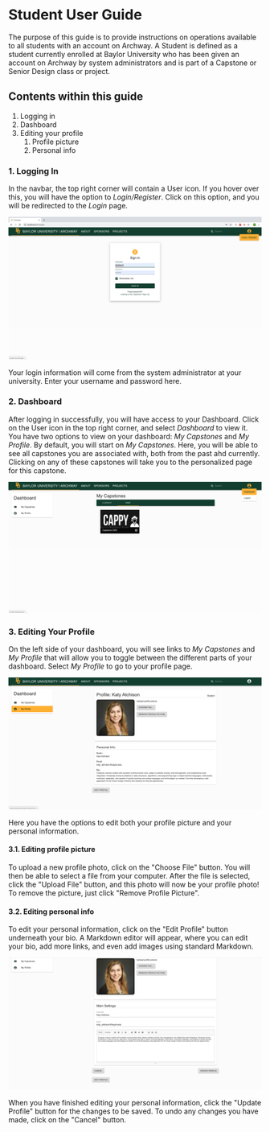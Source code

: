 # Student User Guide

The purpose of this guide is to provide instructions on operations available to all students with an account on Archway. A Student is defined as a student currently enrolled at Baylor University who has been given an account on Archway by system administrators and is part of a Capstone or Senior Design class or project.

## Contents within this guide

1. Logging in
1. Dashboard
1. Editing your profile
   1. Profile picture
   1. Personal info

### 1. Logging In

In the navbar, the top right corner will contain a User icon. If you hover over this, you will have the option to _Login/Register_. Click on this option, and you will be redirected to the _Login_ page.

![Login](./images/login.png)

Your login information will come from the system administrator at your university. Enter your username and password here.

### 2. Dashboard

After logging in successfully, you will have access to your Dashboard. Click on the User icon in the top right corner, and select _Dashboard_ to view it. You have two options to view on your dashboard: _My Capstones_ and _My Profile_. By default, you will start on _My Capstones_. Here, you will be able to see all capstones you are associated with, both from the past ahd currently. Clicking on any of these capstones will take you to the personalized page for this capstone.

![Dashboard](./images/dashboard.png)

### 3. Editing Your Profile

On the left side of your dashboard, you will see links to _My Capstones_ and _My Profile_ that will allow you to toggle between the different parts of your dashboard. Select _My Profile_ to go to your profile page.

![Profile](./images/myprofile.png)

Here you have the options to edit both your profile picture and your personal information.

#### 3.1. Editing profile picture

To upload a new profile photo, click on the "Choose File" button. You will then be able to select a file from your computer. After the file is selected, click the "Upload File" button, and this photo will now be your profile photo! To remove the picture, just click "Remove Profile Picture".

#### 3.2. Editing personal info

To edit your personal information, click on the "Edit Profile" button underneath your bio. A Markdown editor will appear, where you can edit your bio, add more links, and even add images using standard Markdown.

![Edit Profile](./images/editprofile.png)

When you have finished editing your personal information, click the "Update Profile" button for the changes to be saved. To undo any changes you have made, click on the "Cancel" button.
